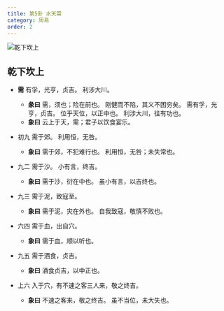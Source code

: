 ```yaml
---
title: 第5卦 水天需
category: 周易
order: 2
---
```


![乾下坎上](https://upload.wikimedia.org/wikipedia/commons/0/00/Yijing-05.png)

## 乾下坎上

* **需** 有孚，光亨，贞吉。 利涉大川。
  * **彖曰** 需，须也；险在前也。 刚健而不陷，其义不困穷矣。 需有孚，光 亨，贞吉。 位乎天位，以正中也。 利涉大川，往有功也。
  * **象曰** 云上于天，需；君子以饮食宴乐。 

* 初九 需于郊。 利用恒，无咎。
  * **象曰** 需于郊，不犯难行也。 利用恒，无咎；未失常也。

* 九二 需于沙。 小有言，终吉。
  * **象曰** 需于沙，衍在中也。 虽小有言，以吉终也。

* 九三 需于泥，致寇至。
  * **象曰** 需于泥，灾在外也。 自我致寇，敬慎不败也。

* 六四 需于血，出自穴。
  * **象曰** 需于血，顺以听也。

* 九五 需于酒食，贞吉。
  * **象曰** 酒食贞吉，以中正也。

* 上六 入于穴，有不速之客三人来，敬之终吉。
  * **象曰** 不速之客来，敬之终吉。 虽不当位，未大失也。
